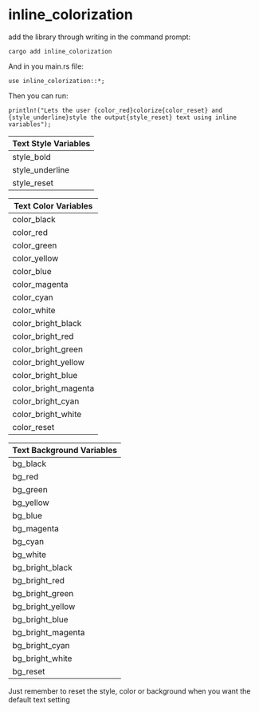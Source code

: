 # inline_colorization
add the library through writing in the command prompt:
```
cargo add inline_colorization
```
And in you main.rs file:
```
use inline_colorization::*;
```
Then you can run:
```
println!("Lets the user {color_red}colorize{color_reset} and {style_underline}style the output{style_reset} text using inline variables");
```
| Text Style Variables |
|----------------------|
| style_bold           |
| style_underline      |
| style_reset          |


| Text Color Variables |
|----------------------|
| color_black          |
| color_red            |
| color_green          |
| color_yellow         |
| color_blue           |
| color_magenta        |
| color_cyan           |
| color_white          |
| color_bright_black   |
| color_bright_red     |
| color_bright_green   |
| color_bright_yellow  |
| color_bright_blue    |
| color_bright_magenta |
| color_bright_cyan    |
| color_bright_white   |
| color_reset          |


| Text Background Variables |
|---------------------------|
| bg_black                  |
| bg_red                    |
| bg_green                  |
| bg_yellow                 |
| bg_blue                   |
| bg_magenta                |
| bg_cyan                   |
| bg_white                  |
| bg_bright_black           |
| bg_bright_red             |
| bg_bright_green           |
| bg_bright_yellow          |
| bg_bright_blue            |
| bg_bright_magenta         |
| bg_bright_cyan            |
| bg_bright_white           |
| bg_reset                  |

Just remember to reset the style, color or background when you want the default text setting

  

